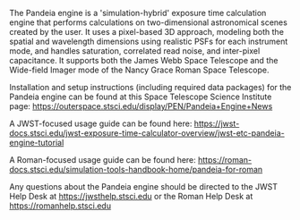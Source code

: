 The Pandeia engine is a 'simulation-hybrid' exposure time calculation engine that performs calculations on two-dimensional astronomical scenes created by the user. It uses a pixel-based 3D approach, modeling both the spatial and wavelength dimensions using realistic PSFs for each instrument mode, and handles saturation, correlated read noise, and inter-pixel capacitance. It supports both the James Webb Space Telescope and the Wide-field Imager mode of the Nancy Grace Roman Space Telescope.

Installation and setup instructions (including required data packages) for the Pandeia engine can be found at this Space Telescope Science Institute page: https://outerspace.stsci.edu/display/PEN/Pandeia+Engine+News

A JWST-focused usage guide can be found here: https://jwst-docs.stsci.edu/jwst-exposure-time-calculator-overview/jwst-etc-pandeia-engine-tutorial

A Roman-focused usage guide can be found here: https://roman-docs.stsci.edu/simulation-tools-handbook-home/pandeia-for-roman

Any questions about the Pandeia engine should be directed to the JWST Help Desk at https://jwsthelp.stsci.edu or the Roman Help Desk at https://romanhelp.stsci.edu
